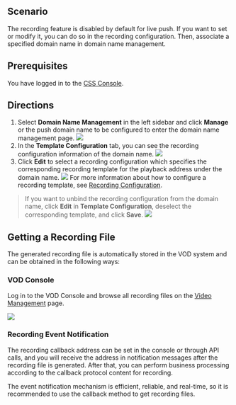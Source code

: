 ## Scenario

The recording feature is disabled by default for live push. If you want to set or modify it, you can do so in the recording configuration. Then, associate a specified domain name in domain name management.

## Prerequisites

You have logged in to the [CSS Console](https://console.cloud.tencent.com/live).

## Directions

1. 	Select **Domain Name Management** in the left sidebar and click **Manage** or the push domain name to be configured to enter the domain name management page.
 ![](https://main.qcloudimg.com/raw/75e7ebd2eddd55b1f836ec9cad10aa33.png)
2. 	In the **Template Configuration** tab, you can see the recording configuration information of the domain name.
![](https://main.qcloudimg.com/raw/6e8e04482179d71dea6b51bd474baaaf.png)
3. 	Click **Edit** to select a recording configuration which specifies the corresponding recording template for the playback address under the domain name.
![](https://main.qcloudimg.com/raw/1e38a01e024ab32f67dedeec201eb2aa.png)
For more information about how to configure a recording template, see [Recording Configuration](https://intl.cloud.tencent.com/document/product/267/31070).

> If you want to unbind the recording configuration from the domain name, click **Edit** in **Template Configuration**, deselect the corresponding template, and click **Save**.
>![](https://main.qcloudimg.com/raw/dd741fc787ce82ee445deab349834f3e.png)

## Getting a Recording File
The generated recording file is automatically stored in the VOD system and can be obtained in the following ways:

### VOD Console

Log in to the VOD Console and browse all recording files on the [Video Management](https://console.cloud.tencent.com/video/videomanage) page.

 ![](https://main.qcloudimg.com/raw/e371c4ca2c589c494e53ba7dbd86b0d4.png)

### Recording Event Notification

The recording callback address can be set in the console or through API calls, and you will receive the address in notification messages after the recording file is generated. After that, you can perform business processing according to the callback protocol content for recording.

The event notification mechanism is efficient, reliable, and real-time, so it is recommended to use the callback method to get recording files.

